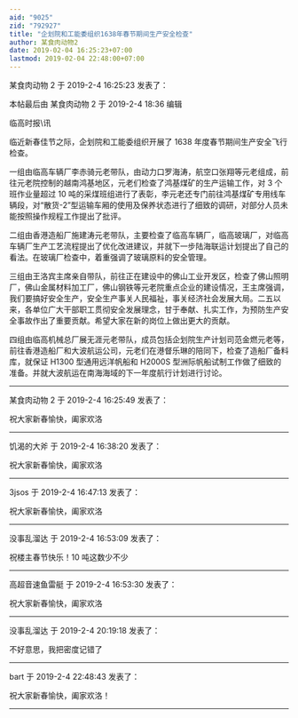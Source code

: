 ```yaml
---
aid: "9025"
zid: "792927"
title: "企划院和工能委组织1638年春节期间生产安全检查"
author: 某食肉动物2
date: 2019-02-04 16:25:23+07:00
lastmod: 2019-02-04 22:48:00+07:00
---
```


某食肉动物 2 于 2019-2-4 16:25:23 发表了：

本帖最后由 某食肉动物 2 于 2019-2-4 18:36 编辑

临高时报\\讯

临近新春佳节之际，企划院和工能委组织开展了 1638 年度春节期间生产安全飞行检查。

一组由临高车辆厂李赤骑元老带队，由动力口罗海涛，航空口张翔等元老组成，前往元老院控制的越南鸿基地区，元老们检查了鸿基煤矿的生产运输工作，对 3 个班作业量超过 10 吨的采煤班组进行了表彰，李元老还专门前往鸿基煤矿专用线车辆段，对“散货-2”型运输车厢的使用及保养状态进行了细致的调研，对部分人员未能按照操作规程工作提出了批评。

二组由香港造船厂施建涛元老带队，主要检查了临高车辆厂，临高玻璃厂，对临高车辆厂生产工艺流程提出了优化改进建议，并就下一步陆海联运计划提出了自己的看法。在玻璃厂检查中，着重强调了玻璃原料的安全管理。

三组由王洛宾主席亲自带队，前往正在建设中的佛山工业开发区，检查了佛山照明厂，佛山金属材料加工厂，佛山钢铁等元老院重点企业的建设情况，王主席强调，我们要搞好安全生产，安全生产事关人民福祉，事关经济社会发展大局。二五以来，各单位广大干部职工贯彻安全发展理念，甘于奉献、扎实工作，为预防生产安全事故作出了重要贡献。希望大家在新的岗位上做出更大的贡献。

四组由临高机械总厂展无涯元老带队，成员包括企划院生产计划司范金燃元老等，前往香港造船厂和大波航运公司，元老们在港督乐琳的陪同下，检查了造船厂备料库，就保证 H1300 型通用远洋帆船和 H2000S 型洲际帆船试制工作做了细致的准备。并就大波航运在南海海域的下一年度航行计划进行讨论。

---

某食肉动物 2 于 2019-2-4 16:25:49 发表了：

祝大家新春愉快，阖家欢洛

---

饥渴的大斧 于 2019-2-4 16:38:20 发表了：

祝大家新春愉快，阖家欢洛

---

3jsos 于 2019-2-4 16:47:13 发表了：

祝大家新春愉快，阖家欢洛

---

没事乱溜达 于 2019-2-4 16:53:09 发表了：

祝楼主春节快乐！10 吨这数少不少

---

高超音速鱼雷艇 于 2019-2-4 16:53:30 发表了：

祝大家新春愉快，阖家欢洛

---

没事乱溜达 于 2019-2-4 20:19:18 发表了：

不好意思，我把密度记错了

---

bart 于 2019-2-4 22:48:43 发表了：

祝大家新春愉快，阖家欢洛！

---
